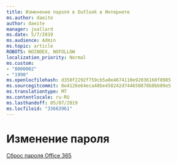 ```yaml
---
title: Изменение пароля в Outlook в Интернете
ms.author: daeite
author: daeite
manager: joallard
ms.date: 5/7/2019
ms.audience: Admin
ms.topic: article
ROBOTS: NOINDEX, NOFOLLOW
localization_priority: Normal
ms.custom:
- "8000002"
- "1990"
ms.openlocfilehash: d350f2292f759cb5a0e4674110e92036160f8985
ms.sourcegitcommit: 8e4126e64eca48be458242d744650878b8bb89e5
ms.translationtype: MT
ms.contentlocale: ru-RU
ms.lasthandoff: 05/07/2019
ms.locfileid: "33663961"
---
```

# <a name="change-your-password"></a>Изменение пароля

[Сброс пароля Office 365](https://go.microsoft.com/fwlink/p/?linkid=841910)